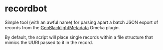 # recordbot
Simple tool (with an awful name) for parsing apart a batch JSON export of records from the [GeoBlacklightMetadata](https://github.com/sgbalogh/omeka_GeoBlacklightMetadata) Omeka plugin.

By default, the script will place single records within a file structure that mimics the UURI passed to it in the record.
